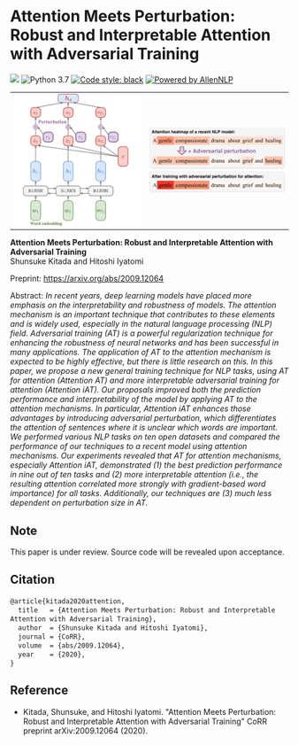 # Attention Meets Perturbation: Robust and Interpretable Attention with Adversarial Training

[![](http://img.shields.io/badge/cs.AI-arXiv%3A2009.12064-B31B1B.svg)](http://arxiv.org/abs/2009.12064)
![Python 3.7](https://img.shields.io/badge/python-3.7%2B-brightgreen.svg)
[![Code style: black](https://img.shields.io/badge/code%20style-black-000000.svg)](https://github.com/psf/black)
[![Powered by AllenNLP](https://img.shields.io/badge/Powered%20by-AllenNLP-blue.svg)](https://github.com/allenai/allennlp)

| | |
|------|------|
| ![model](./.github/assets/BC-model.png)| ![Figure 1](./.github/assets/figure1.png) |

**Attention Meets Perturbation: Robust and Interpretable Attention with Adversarial Training**  
Shunsuke Kitada and Hitoshi Iyatomi

Preprint: https://arxiv.org/abs/2009.12064

Abstract: *In recent years, deep learning models have placed more emphasis on the interpretability and robustness of models. The attention mechanism is an important technique that contributes to these elements and is widely used, especially in the natural language processing (NLP) field. Adversarial training (AT) is a powerful regularization technique for enhancing the robustness of neural networks and has been successful in many applications. The application of AT to the attention mechanism is expected to be highly effective, but there is little research on this. In this paper, we propose a new general training technique for NLP tasks, using AT for attention (Attention AT) and more interpretable adversarial training for attention (Attention iAT). Our proposals improved both the prediction performance and interpretability of the model by applying AT to the attention mechanisms. In particular, Attention iAT enhances those advantages by introducing adversarial perturbation, which differentiates the attention of sentences where it is unclear which words are important. We performed various NLP tasks on ten open datasets and compared the performance of our techniques to a recent model using attention mechanisms. Our experiments revealed that AT for attention mechanisms, especially Attention iAT, demonstrated (1) the best prediction performance in nine out of ten tasks and (2) more interpretable attention (i.e., the resulting attention correlated more strongly with gradient-based word importance) for all tasks. Additionally, our techniques are (3) much less dependent on perturbation size in AT.*

## Note

This paper is under review. Source code will be revealed upon acceptance.

## Citation

```
@article{kitada2020attention,
  title   = {Attention Meets Perturbation: Robust and Interpretable Attention with Adversarial Training},
  author  = {Shunsuke Kitada and Hitoshi Iyatomi},
  journal = {CoRR},
  volume  = {abs/2009.12064},
  year    = {2020},
}
```

## Reference

- Kitada, Shunsuke, and Hitoshi Iyatomi. "Attention Meets Perturbation: Robust and Interpretable Attention with Adversarial Training" CoRR preprint arXiv:2009.12064 (2020).
